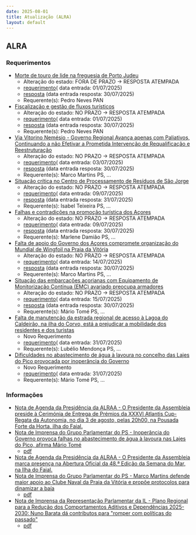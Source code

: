 ```yaml
---
date: 2025-08-01
title: Atualização (ALRA)
layout: default
---
```

## ALRA

### Requerimentos

* [Morte de touro de lide na freguesia de Porto Judeu](http://base.alra.pt:82/4DACTION/w_pesquisa_registo/4/8871)
  * Alteração do estado: FORA DE PRAZO → RESPOSTA ATEMPADA
  * [requerimento](http://base.alra.pt:82/Doc_Req/XIIIreque373.pdf)( data entrada: 01/07/2025)
  * [resposta](http://base.alra.pt:82/Doc_Req/XIIIrequeresp373.pdf) (data entrada resposta: 30/07/2025)
  * Requerente(s): Pedro Neves PAN
* [Fiscalização e gestão de fluxos turísticos](http://base.alra.pt:82/4DACTION/w_pesquisa_registo/4/8873)
  * Alteração do estado: NO PRAZO → RESPOSTA ATEMPADA
  * [requerimento](http://base.alra.pt:82/Doc_Req/XIIIreque374.pdf)( data entrada: 01/07/2025)
  * [resposta](http://base.alra.pt:82/Doc_Req/XIIIrequeresp374.pdf) (data entrada resposta: 30/07/2025)
  * Requerente(s): Pedro Neves PAN
* [Via Vitorino Nemésio - Governo Regional Avança apenas com Paliativos, Continuando a não Efetivar a Prometida Intervenção de Requalificação e Reestruturação](http://base.alra.pt:82/4DACTION/w_pesquisa_registo/4/8878)
  * Alteração do estado: NO PRAZO → RESPOSTA ATEMPADA
  * [requerimento](http://base.alra.pt:82/Doc_Req/XIIIreque377.pdf)( data entrada: 03/07/2025)
  * [resposta](http://base.alra.pt:82/Doc_Req/XIIIrequeresp377.pdf) (data entrada resposta: 30/07/2025)
  * Requerente(s): Marco Martins PS, ...
* [Situação crítica no Centro de Processamento de Resíduos de São Jorge](http://base.alra.pt:82/4DACTION/w_pesquisa_registo/4/8886)
  * Alteração do estado: NO PRAZO → RESPOSTA ATEMPADA
  * [requerimento](http://base.alra.pt:82/Doc_Req/XIIIreque381.pdf)( data entrada: 09/07/2025)
  * [resposta](http://base.alra.pt:82/Doc_Req/XIIIrequeresp381.pdf) (data entrada resposta: 31/07/2025)
  * Requerente(s): Isabel Teixeira PS, ...
* [Falhas e contradições na promoção turística dos Açores](http://base.alra.pt:82/4DACTION/w_pesquisa_registo/4/8887)
  * Alteração do estado: NO PRAZO → RESPOSTA ATEMPADA
  * [requerimento](http://base.alra.pt:82/Doc_Req/XIIIreque382.pdf)( data entrada: 09/07/2025)
  * [resposta](http://base.alra.pt:82/Doc_Req/XIIIrequeresp382.pdf) (data entrada resposta: 30/07/2025)
  * Requerente(s): Marlene Damião PS, ...
* [Falta de apoio do Governo dos Açores compromete organização do Mundial de Wingfoil na Praia da Vitória](http://base.alra.pt:82/4DACTION/w_pesquisa_registo/4/8890)
  * Alteração do estado: NO PRAZO → RESPOSTA ATEMPADA
  * [requerimento](http://base.alra.pt:82/Doc_Req/XIIIreque384.pdf)( data entrada: 14/07/2025)
  * [resposta](http://base.alra.pt:82/Doc_Req/XIIIrequeresp384.pdf) (data entrada resposta: 30/07/2025)
  * Requerente(s): Marco Martins PS, ...
* [Situação das embarcações açorianas com Equipamento de Monitorização Contínua (EMC) avariado preocupa armadores](http://base.alra.pt:82/4DACTION/w_pesquisa_registo/4/8893)
  * Alteração do estado: NO PRAZO → RESPOSTA ATEMPADA
  * [requerimento](http://base.alra.pt:82/Doc_Req/XIIIreque385.pdf)( data entrada: 15/07/2025)
  * [resposta](http://base.alra.pt:82/Doc_Req/XIIIrequeresp385.pdf) (data entrada resposta: 30/07/2025)
  * Requerente(s): Mário Tomé PS, ...
* [Falta de manutenção da estrada regional de acesso à Lagoa do Caldeirão, na ilha do Corvo, está a prejudicar a mobilidade dos residentes e dos turistas](http://base.alra.pt:82/4DACTION/w_pesquisa_registo/4/8907)
  * Novo Requerimento
  * [requerimento](http://base.alra.pt:82/Doc_Req/XIIIreque392.pdf)( data entrada: 31/07/2025)
  * Requerente(s): Lubélio Mendonça PS, ...
* [Dificuldades no abastecimento de água à lavoura no concelho das Lajes do Pico provocada por inoperância do Governo](http://base.alra.pt:82/4DACTION/w_pesquisa_registo/4/8909)
  * Novo Requerimento
  * [requerimento](http://base.alra.pt:82/Doc_Req/XIIIreque393.pdf)( data entrada: 31/07/2025)
  * Requerente(s): Mário Tomé PS, ...

### Informações

* [Nota de Agenda da Presidência da ALRAA - O Presidente da Assembleia preside à Cerimónia de Entrega de Prémios da XXXVI Atlantis Cup-Regata da Autonomia, no dia 3 de agosto, pelas 20h00, na Pousada Forte da Horta, ilha do Faial.](http://base.alra.pt:82/4DACTION/w_pesquisa_registo/8/21957)
* [Nota de Imprensa do Grupo Parlamentar do PS - Inoperância do Governo provoca falhas no abastecimento de água à lavoura nas Lajes do Pico, afirma Mário Tomé](http://base.alra.pt:82/4DACTION/w_pesquisa_registo/8/21958)
  * [pdf](http://base.alra.pt:82/Doc_Noticias/NI21958.pdf)
* [Nota de Agenda da Presidência da ALRAA - O Presidente da Assembleia marca presença na Abertura Oficial da 48.ª Edição da Semana do Mar, na Ilha do Faial.](http://base.alra.pt:82/4DACTION/w_pesquisa_registo/8/21959)
* [Nota de Imprensa do Grupo Parlamentar do PS - Marco Martins defende maior apoio ao Clube Naval da Praia da Vitória e propõe protocolos para dinamizar a baía](http://base.alra.pt:82/4DACTION/w_pesquisa_registo/8/21960)
  * [pdf](http://base.alra.pt:82/Doc_Noticias/NI21960.pdf)
* [Nota de Imprensa da Representação Parlamentar da IL - Plano Regional para a Redução dos Comportamentos Aditivos e Dependências 2025-2030: Nuno Barata dá contributos para "romper com políticas do passado"](http://base.alra.pt:82/4DACTION/w_pesquisa_registo/8/21961)
  * [pdf](http://base.alra.pt:82/Doc_Noticias/NI21961.pdf)
